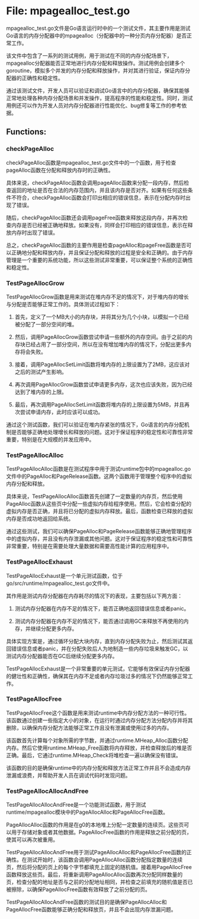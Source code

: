 # File: mpagealloc_test.go

mpagealloc_test.go文件是Go语言运行时中的一个测试文件，其主要作用是测试Go语言的内存分配器中的mpagealloc（分配器中的一种分页内存分配器）是否正常工作。

该文件中包含了一系列的测试用例，用于测试在不同的内存分配场景下，mpagealloc分配器能否正常地进行内存分配和释放操作。测试用例会创建多个goroutine，模拟多个并发的内存分配和释放操作，并对其进行验证，保证内存分配器的正确性和稳定性。

通过该测试文件，开发人员可以验证和调试Go语言中的内存分配器，确保其能够正常地处理各种内存分配场景和并发操作，提高程序的性能和稳定性。同时，测试用例还可以作为开发人员对内存分配器进行性能优化、bug修复等工作的参考依据。

## Functions:

### checkPageAlloc

checkPageAlloc函数是mpagealloc_test.go文件中的一个函数，用于检查pageAlloc函数在分配和释放内存时的正确性。 

具体来说，checkPageAlloc函数会调用pageAlloc函数来分配一段内存，然后检查返回的地址是否在合法的内存范围内，并且该内存是否对齐。如果有任何这些条件不符合，checkPageAlloc函数会打印出相应的错误信息，表示在分配内存时出现了错误。

随后，checkPageAlloc函数还会调用pageFree函数来释放这段内存，并再次检查内存是否已经被正确地释放。如果没有，同样会打印相应的错误信息，表示在释放内存时出现了错误。

总之，checkPageAlloc函数的主要作用是检查pageAlloc和pageFree函数是否可以正确地分配和释放内存，并且保证分配和释放的过程是安全和正确的。由于内存管理是一个重要的系统功能，所以这些测试非常重要，可以保证整个系统的正确性和稳定性。



### TestPageAllocGrow

TestPageAllocGrow函数是用来测试在堆内存不足的情况下，对于堆内存的增长与分配是否能够正常工作的。具体测试过程如下：

1. 首先，定义了一个MB大小的内存块，并将其分为几个小块，以模拟一个已经被分配了一部分空间的堆。

2. 然后，调用PageAllocGrow函数尝试申请一些额外的内存空间。由于之前的内存块已经占用了一部分空间，所以在没有增加堆内存的情况下，分配出更多内存将会失败。

3. 接着，调用PageAllocSetLimit函数将堆内存的上限设置为了2MB，这应该对之后的测试产生影响。

4. 再次调用PageAllocGrow函数尝试申请更多内存，这次也应该失败，因为已经达到了堆内存的上限。

5. 最后，再次调用PageAllocSetLimit函数将堆内存的上限设置为5MB，并且再次尝试申请内存，此时应该可以成功。

通过这个测试函数，我们可以验证在堆内存紧张的情况下，Go语言的内存分配机制是否能够正确地处理增长和释放的问题。这对于保证程序的稳定性和可靠性非常重要，特别是在大规模的并发应用中。



### TestPageAllocAlloc

TestPageAllocAlloc函数是在测试程序中用于测试runtime包中的mpagealloc.go文件中的PageAlloc和PageRelease函数。这两个函数用于管理整个程序中的虚拟内存分配和释放。

具体来说，TestPageAllocAlloc函数首先创建了一定数量的内存页，然后使用PageAlloc函数从这些页中分配一些虚拟内存给程序使用。然后，它会检查分配的虚拟内存是否正确，并且将已分配的虚拟内存释放。最后，函数检查已释放的虚拟内存是否成功地返回给系统。

通过这些测试，我们可以确保PageAlloc和PageRelease函数能够正确地管理程序中的虚拟内存，并且没有内存泄漏或其他问题。这对于保证程序的稳定性和可靠性非常重要，特别是在需要处理大量数据和需要高性能计算的应用程序中。



### TestPageAllocExhaust

TestPageAllocExhaust是一个单元测试函数，位于go/src/runtime/mpagealloc_test.go文件中。

其作用是测试内存分配器在内存耗尽的情况下的表现，主要包括以下两方面：

1. 测试内存分配器在内存不足的情况下，能否正确地返回错误信息或者panic。

2. 测试内存分配器在内存不足的情况下，能否通过调用GC来释放不再使用的内存，并继续分配更多内存。

具体实现方案是，通过循环分配大块内存，直到内存分配失败为止，然后测试其返回错误信息或者panic，并在分配失败后人为地制造一些内存垃圾来触发GC，以测试内存分配器能否在GC后继续分配更多内存。

TestPageAllocExhaust是一个非常重要的单元测试，它能够有效保证内存分配器的健壮性和正确性，确保其在内存不足或者内存垃圾过多的情况下仍然能够正常工作。



### TestPageAllocFree

TestPageAllocFree这个函数是用来测试runtime中内存分配方法的一种可行性。该函数通过创建一些指定大小的对象，在运行时通过内存分配方法分配内存并将其删除，以确保内存分配方法能够正常工作且没有泄漏或使用过多的内存。

该函数首先计算每个对象所需的字节数，并通过runtime.MHeap_Alloc函数分配内存。然后它使用runtime.MHeap_Free函数将内存释放，并检查释放后的堆是否正确。最后，它通过runtime.MHeap_Check将堆检查一遍以确保没有错误。

该函数的目的是确保runtime中的内存分配和释放方法正常工作并且不会造成内存泄漏或浪费，并帮助开发人员在调试代码时发现问题。



### TestPageAllocAllocAndFree

TestPageAllocAllocAndFree是一个功能测试函数，用于测试runtime/mpagealloc模块中的PageAllocAlloc和PageAllocFree函数。

PageAllocAlloc函数的作用是在g0的本地堆上分配一定数量的连续页。这些页可以用于存储对象或者其他数据。PageAllocFree函数的作用是释放之前分配的页，使其可以再次被重用。

TestPageAllocAllocAndFree用于测试PageAllocAlloc和PageAllocFree函数的正确性。在测试开始时，该函数会调用PageAllocAlloc函数分配指定数量的连续页，然后将分配的页上的每个字节都填充上固定的随机值。接着用PageAllocFree函数释放这些页。最后，将重新调用PageAllocAlloc函数再次分配同样数量的页，检查分配的地址是否与之前的分配地址相同，并检查之前填充的随机值是否已被擦除，以确保PageAllocFree函数有效释放了之前分配的页。

TestPageAllocAllocAndFree函数的测试目的是确保PageAllocAlloc和PageAllocFree函数能够正确分配和释放页，并且不会出现内存泄漏问题。




